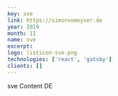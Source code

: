 ```yaml
---
key: sve
link: https://simonvomeyser.de
year: 2019
month: 11
name: sve
excerpt:
logo: listicon-sve.png
technologies: ['react', 'gatsby']
clients: []
---
```


sve Content DE
